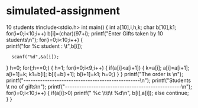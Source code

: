 # simulated-assignment
10 students
#include<stdio.h>
int main()
{
      int a[10],i,h,k;
      char b[10],k1;
     for(i=0;i<10;i++)
      b[i]=(char)(97+i);
      printf("Enter Gifts taken by 10 students\n");
      for(i=0;i<10;i++)
{            
        printf("for %c student : \t",b[i]);
    
      scanf("%d",&a[i]);
}
h=0;
for(;h==0;)
{
   h=1;
  for(i=0;i<9;i++)
{
 if(a[i]<a[i+1])
 {
  k=a[i];
  a[i]=a[i+1];
  a[i+1]=k;
  k1=b[i];
  b[i]=b[i+1];
  b[i+1]=k1;
  h=0;}
  }
  }
printf("The order is \n");
printf("-------------------------------------------------\n");
printf("Students \t   no of gifts\n");
printf("-------------------------------------------------\n");
for(i=0;i<10;i++)
{
 if(a[i]>0)
printf(" %c \t\t\t %d\n", b[i],a[i]);
 else
 continue;
}
}
